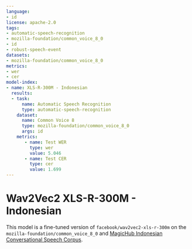 ```yaml
---
language:
- id
license: apache-2.0
tags:
- automatic-speech-recognition
- mozilla-foundation/common_voice_8_0
- id
- robust-speech-event
datasets:
- mozilla-foundation/common_voice_8_0
metrics:
- wer
- cer
model-index:
- name: XLS-R-300M - Indonesian
  results:
  - task: 
      name: Automatic Speech Recognition 
      type: automatic-speech-recognition
    dataset:
      name: Common Voice 8
      type: mozilla-foundation/common_voice_8_0
      args: id
    metrics:
       - name: Test WER
         type: wer
         value: 5.046
       - name: Test CER
         type: cer
         value: 1.699
---
```


# Wav2Vec2 XLS-R-300M - Indonesian

This model is a fine-tuned version of `facebook/wav2vec2-xls-r-300m` on the `mozilla-foundation/common_voice_8_0` and [MagicHub Indonesian Conversational Speech Corpus](https://magichub.com/datasets/indonesian-conversational-speech-corpus/).

